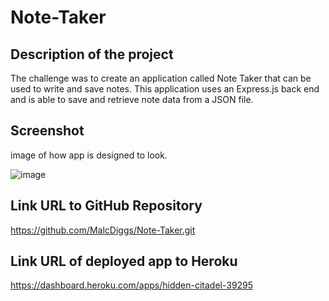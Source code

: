 # Note-Taker

## Description of the project
The challenge was to create an application called Note Taker that can be used to write and save notes. This application uses an Express.js back end and is able to save and retrieve note data from a JSON file. 

## Screenshot
image of how app is designed to look. 

![image](https://user-images.githubusercontent.com/97936992/163751676-2d27a80f-d469-49a7-a73f-f6b070fd8816.png)

## Link URL to GitHub Repository
https://github.com/MalcDiggs/Note-Taker.git

## Link URL of deployed app to Heroku
https://dashboard.heroku.com/apps/hidden-citadel-39295
